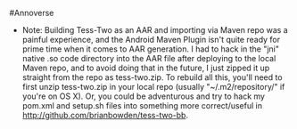 #Annoverse

* Note: Building Tess-Two as an AAR and importing via Maven repo was a painful experience, and the Android Maven Plugin isn't quite ready for prime time when it comes to AAR generation. I had to hack in the "jni" native .so code directory into the AAR file after deploying to the local Maven repo, and to avoid doing that in the future, I just zipped it up straight from the repo as tess-two.zip. To rebuild all this, you'll need to first unzip tess-two.zip in your local repo (usually "~/.m2/repository/" if you're on OS X). Or, you could be adventurous and try to hack my pom.xml and setup.sh files into something more correct/useful in http://github.com/brianbowden/tess-two-bb.



